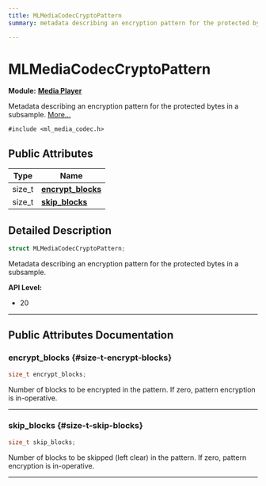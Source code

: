 ```yaml
---
title: MLMediaCodecCryptoPattern
summary: metadata describing an encryption pattern for the protected bytes in a subsample. 

---
```


# MLMediaCodecCryptoPattern

**Module:** **[Media Player](/versioned_docs/version-31-Aug-2023/api-ref/api/Modules/group___media_player/group___media_player.md)**



Metadata describing an encryption pattern for the protected bytes in a subsample.  [More...](#detailed-description)


`#include <ml_media_codec.h>`

## Public Attributes

| Type           | Name           |
| -------------- | -------------- |
| size_t | **[encrypt_blocks](/versioned_docs/version-31-Aug-2023/api-ref/api/Modules/group___media_player/struct_m_l_media_codec_crypto_pattern.md#size-t-encrypt-blocks)**  |
| size_t | **[skip_blocks](/versioned_docs/version-31-Aug-2023/api-ref/api/Modules/group___media_player/struct_m_l_media_codec_crypto_pattern.md#size-t-skip-blocks)**  |

## Detailed Description

```cpp
struct MLMediaCodecCryptoPattern;
```

Metadata describing an encryption pattern for the protected bytes in a subsample. 




**API Level:**
  * 20




-----------
## Public Attributes Documentation

### encrypt_blocks {#size-t-encrypt-blocks}

```cpp
size_t encrypt_blocks;
```


Number of blocks to be encrypted in the pattern. If zero, pattern encryption is in-operative. 





-----------

### skip_blocks {#size-t-skip-blocks}

```cpp
size_t skip_blocks;
```


Number of blocks to be skipped (left clear) in the pattern. If zero, pattern encryption is in-operative. 





-----------


